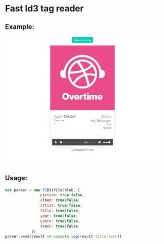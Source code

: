 # Fast Id3 tag reader
## Example:
![Screenshot](img/screenshot.png)
## Usage:
```js
var parser = new FID3(file|blob, {
                picture: true|false,
                album: true|false,
                artist: true|false,
                title: true|false,
                year: true|false,
                genre: true|false,
                track: true|false
            });
parser.read(result => console.log(result.title.text))
```
